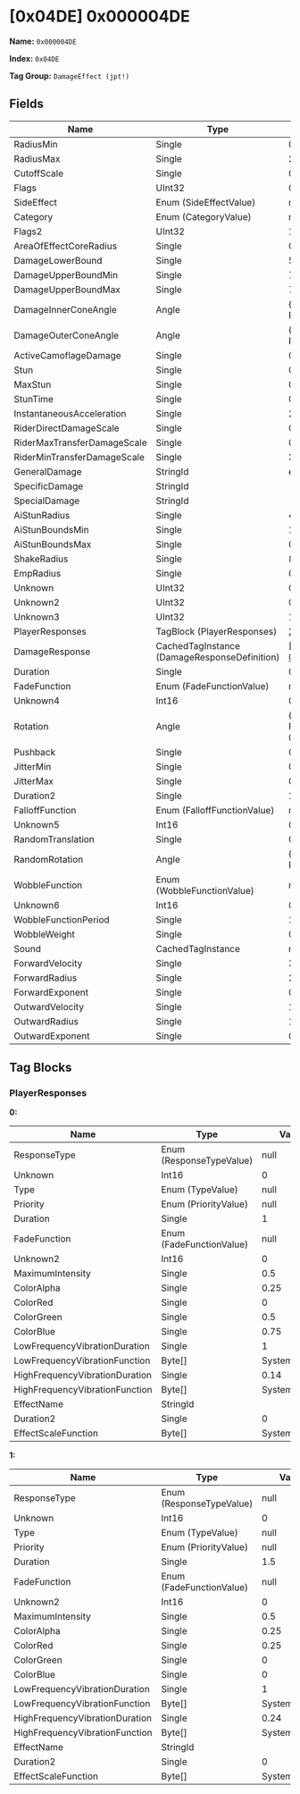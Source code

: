# [0x04DE] 0x000004DE

**Name:** ```0x000004DE```

**Index:** ```0x04DE```

**Tag Group:** ```DamageEffect (jpt!)```

## Fields

Name	| Type	| Value
---	|---	|---	|
RadiusMin	|Single	|0.8
RadiusMax	|Single	|2
CutoffScale	|Single	|0
Flags	|UInt32	|0
SideEffect	|Enum (SideEffectValue)	|null
Category	|Enum (CategoryValue)	|null
Flags2	|UInt32	|133153
AreaOfEffectCoreRadius	|Single	|0.5
DamageLowerBound	|Single	|500
DamageUpperBoundMin	|Single	|750
DamageUpperBoundMax	|Single	|750
DamageInnerConeAngle	|Angle	|{ Degrees: 0, Radians: 0 }
DamageOuterConeAngle	|Angle	|{ Degrees: 0, Radians: 0 }
ActiveCamoflageDamage	|Single	|0.1
Stun	|Single	|0
MaxStun	|Single	|0
StunTime	|Single	|0
InstantaneousAcceleration	|Single	|2.5
RiderDirectDamageScale	|Single	|0
RiderMaxTransferDamageScale	|Single	|0
RiderMinTransferDamageScale	|Single	|3
GeneralDamage	|StringId	|explosion_large
SpecificDamage	|StringId	|
SpecialDamage	|StringId	|
AiStunRadius	|Single	|4.5
AiStunBoundsMin	|Single	|1
AiStunBoundsMax	|Single	|0.5
ShakeRadius	|Single	|8
EmpRadius	|Single	|0
Unknown	|UInt32	|0
Unknown2	|UInt32	|0
Unknown3	|UInt32	|1065353216
PlayerResponses	|TagBlock (PlayerResponses)	|[2](#playerresponses)
DamageResponse	|CachedTagInstance (DamageResponseDefinition)	|[[0x04BB] 0x000004BB](../DamageResponseDefinition/04BB.md)
Duration	|Single	|0.5
FadeFunction	|Enum (FadeFunctionValue)	|null
Unknown4	|Int16	|0
Rotation	|Angle	|{ Degrees: 0.7, Radians: 0.0122173 }
Pushback	|Single	|0.3
JitterMin	|Single	|0
JitterMax	|Single	|0
Duration2	|Single	|1
FalloffFunction	|Enum (FalloffFunctionValue)	|null
Unknown5	|Int16	|0
RandomTranslation	|Single	|0.05
RandomRotation	|Angle	|{ Degrees: 0, Radians: 0 }
WobbleFunction	|Enum (WobbleFunctionValue)	|null
Unknown6	|Int16	|0
WobbleFunctionPeriod	|Single	|1
WobbleWeight	|Single	|0
Sound	|CachedTagInstance	|null
ForwardVelocity	|Single	|30
ForwardRadius	|Single	|2
ForwardExponent	|Single	|0
OutwardVelocity	|Single	|15
OutwardRadius	|Single	|1
OutwardExponent	|Single	|0


## Tag Blocks

### PlayerResponses

**0:**

Name	| Type	| Value
---	|---	|---	|
ResponseType	|Enum (ResponseTypeValue)	|null
Unknown	|Int16	|0
Type	|Enum (TypeValue)	|null
Priority	|Enum (PriorityValue)	|null
Duration	|Single	|1
FadeFunction	|Enum (FadeFunctionValue)	|null
Unknown2	|Int16	|0
MaximumIntensity	|Single	|0.5
ColorAlpha	|Single	|0.25
ColorRed	|Single	|0
ColorGreen	|Single	|0.5
ColorBlue	|Single	|0.75
LowFrequencyVibrationDuration	|Single	|1
LowFrequencyVibrationFunction	|Byte[]	|System.Byte[]
HighFrequencyVibrationDuration	|Single	|0.14
HighFrequencyVibrationFunction	|Byte[]	|System.Byte[]
EffectName	|StringId	|
Duration2	|Single	|0
EffectScaleFunction	|Byte[]	|System.Byte[]


**1:**

Name	| Type	| Value
---	|---	|---	|
ResponseType	|Enum (ResponseTypeValue)	|null
Unknown	|Int16	|0
Type	|Enum (TypeValue)	|null
Priority	|Enum (PriorityValue)	|null
Duration	|Single	|1.5
FadeFunction	|Enum (FadeFunctionValue)	|null
Unknown2	|Int16	|0
MaximumIntensity	|Single	|0.5
ColorAlpha	|Single	|0.25
ColorRed	|Single	|0.25
ColorGreen	|Single	|0
ColorBlue	|Single	|0
LowFrequencyVibrationDuration	|Single	|1
LowFrequencyVibrationFunction	|Byte[]	|System.Byte[]
HighFrequencyVibrationDuration	|Single	|0.24
HighFrequencyVibrationFunction	|Byte[]	|System.Byte[]
EffectName	|StringId	|
Duration2	|Single	|0
EffectScaleFunction	|Byte[]	|System.Byte[]


